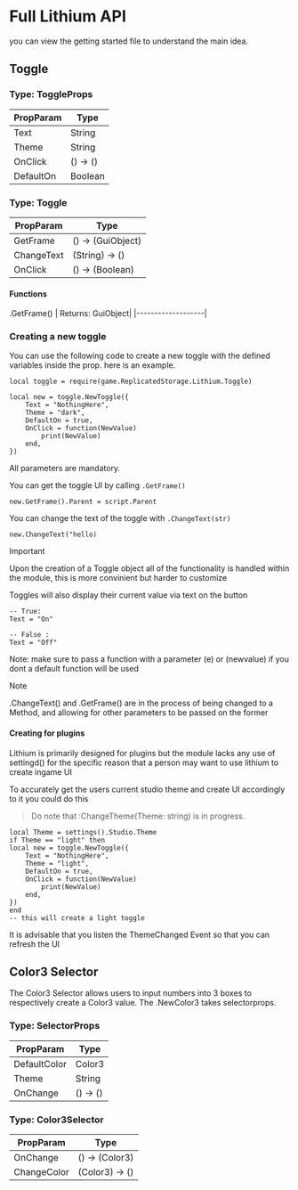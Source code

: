 # Full Lithium API

you can view the getting started file to understand the main idea.
## Toggle

### Type: ToggleProps
| PropParam  | Type |
| ------------- | ------------- |
|  Text  |  String  |
|  Theme  | String  |
|  OnClick  | () -> ()  |
|  DefaultOn  | Boolean  |


### Type: Toggle
| PropParam  | Type |
| ------------- | ------------- |
|  GetFrame  |  () -> (GuiObject)  |
|  ChangeText  | (String) -> ()  |
|  OnClick  | () -> (Boolean)  |

#### Functions
.GetFrame() | Returns: GuiObject|
            |-------------------|


### Creating a new toggle

You can use the following code to create a new toggle with the defined variables inside the prop.
here is an example.
```luau
local toggle = require(game.ReplicatedStorage.Lithium.Toggle)

local new = toggle.NewToggle({
	Text = "NothingHere",
	Theme = "dark",
	DefaultOn = true,
	OnClick = function(NewValue)
		print(NewValue)
	end,
})
```
All parameters are mandatory.

You can get the toggle UI by calling ```.GetFrame()``` 
```luau
new.GetFrame().Parent = script.Parent
```

You can change the text of the toggle with ```.ChangeText(str)```
```luau
new.ChangeText("hello)
```
> [!Important]
> Upon the creation of a Toggle object all of the functionality is handled within the module,
> this is more convinient but harder to customize

Toggles will also display their current value via text on the button
```luau
-- True:
Text = "On"

-- False :
Text = "Off"
```
Note: make sure to pass a function with a parameter (e) or (newvalue) if you dont a default function will be used

> [!Note]
> .ChangeText() and .GetFrame() are in the process of being changed to a Method, and allowing for other parameters to be passed on the former

#### Creating for plugins
Lithium is primarily designed for plugins but the module lacks any use of settingd() for the specific reason that a person may want to use lithium to create ingame UI

To accurately get the users current studio theme and create UI accordingly to it you could do this
> Do note that :ChangeTheme(Theme: string) is in progress.

```luau
local Theme = settings().Studio.Theme
if Theme == "light" then
local new = toggle.NewToggle({
	Text = "NothingHere",
	Theme = "light",
	DefaultOn = true,
	OnClick = function(NewValue)
		print(NewValue)
	end,
})
end
-- this will create a light toggle
```
It is advisable that you listen the ThemeChanged Event so that you can refresh the UI

## Color3 Selector

The Color3 Selector allows users to input numbers into 3 boxes to respectively create a Color3 value.
The .NewColor3 takes selectorprops.

### Type: SelectorProps
| PropParam  | Type |
| ------------- | ------------- |
|  DefaultColor  |  Color3  |
|  Theme  | String  |
|  OnChange  | () -> ()  |

### Type: Color3Selector

| PropParam  | Type |
| ------------- | ------------- |
|  OnChange  |  () -> (Color3)  |
|  ChangeColor  | (Color3) -> ()  |




